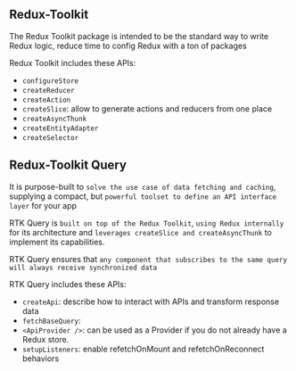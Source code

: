 ## Redux-Toolkit

The Redux Toolkit package is intended to be the standard way to write Redux logic, reduce time to config Redux with a ton of packages

Redux Toolkit includes these APIs:

- `configureStore`
- `createReducer`
- `createAction`
- `createSlice`: allow to generate actions and reducers from one place
- `createAsyncThunk`
- `createEntityAdapter`
- `createSelector`

## Redux-Toolkit Query

It is purpose-built to `solve the use case of data fetching and caching`, supplying a compact, but `powerful toolset to define an API interface layer` for your app

RTK Query is `built on top of the Redux Toolkit`, `using Redux internally` for its architecture and `leverages createSlice and createAsyncThunk` to implement its capabilities.

RTK Query ensures that `any component that subscribes to the same query will always receive synchronized data`

RTK Query includes these APIs:

- `createApi`: describe how to interact with APIs and transform response data
- `fetchBaseQuery`:
- `<ApiProvider />`: can be used as a Provider if you do not already have a Redux store.
- `setupListeners`: enable refetchOnMount and refetchOnReconnect behaviors
